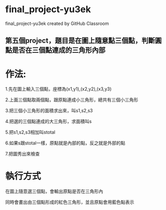 # final_project-yu3ek
final_project-yu3ek created by GitHub Classroom


## 第五個project，題目是在圖上隨意點三個點，判斷圓點是否在三個點連成的三角形內部
# 作法:
1.先在圖上輸入三個點，座標為(x1,y1),(x2,y2),(x3,y3)

2.上面三個點取兩個點，跟原點連成小三角形，總共有三個小三角形

3.把三個小三角形的面積求出來，叫s1,s2,s3

4.把選的三個點連成的大三角形，求面積叫s

5.把s1,s2,s3相加叫stotal

6.如果s跟stotal一樣，原點就是內部的點，反之就是外部的點

7.把圖秀出來檢查

# 執行方式
在圖上隨意選三個點，會輸出原點是否在三角形內

同時會畫出由三個點形成的紅色三角形，並且原點會用藍色點表示
